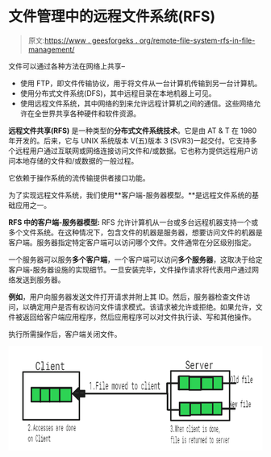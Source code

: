 # 文件管理中的远程文件系统(RFS)

> 原文:[https://www . geesforgeks . org/remote-file-system-rfs-in-file-management/](https://www.geeksforgeeks.org/remote-file-system-rfs-in-file-management/)

文件可以通过各种方法在网络上共享–

*   使用 FTP，即文件传输协议，用于将文件从一台计算机传输到另一台计算机。
*   使用分布式文件系统(DFS)，其中远程目录在本地机器上可见。
*   使用远程文件系统，其中网络的到来允许远程计算机之间的通信。这些网络允许在全世界共享各种硬件和软件资源。

**远程文件共享(RFS)** 是一种类型的**分布式文件系统技术**。它是由 AT & T 在 1980 年开发的。后来，它与 UNIX 系统版本 V(五)版本 3 (SVR3)一起交付。它支持多个远程用户通过互联网或网络连接访问文件和/或数据。它也称为提供远程用户访问本地存储的文件和/或数据的一般过程。

它依赖于操作系统的流传输提供者接口功能。

为了实现远程文件系统，我们使用**客户端-服务器模型。**是远程文件系统的基础应用之一。

**RFS 中的客户端-服务器模型:**
RFS 允许计算机从一台或多台远程机器支持一个或多个文件系统。在这种情况下，包含文件的机器是服务器，想要访问文件的机器是客户端。服务器指定特定客户端可以访问哪个文件。文件通常在分区级别指定。

一个服务器可以服务**多个客户端**，一个客户端可以访问**多个服务器**，这取决于给定客户端-服务器设施的实现细节。一旦安装完毕，文件操作请求将代表用户通过网络发送到服务器。

**例如**，用户向服务器发送文件打开请求并附上其 ID。然后，服务器检查文件访问，以确定用户是否有权访问文件请求模式。该请求被允许或拒绝。如果允许，文件被返回给客户端应用程序，然后应用程序可以对文件执行读、写和其他操作。

执行所需操作后，客户端关闭文件。

![](img/03c46fd5bbab3914d14701d168d55e4d.png)